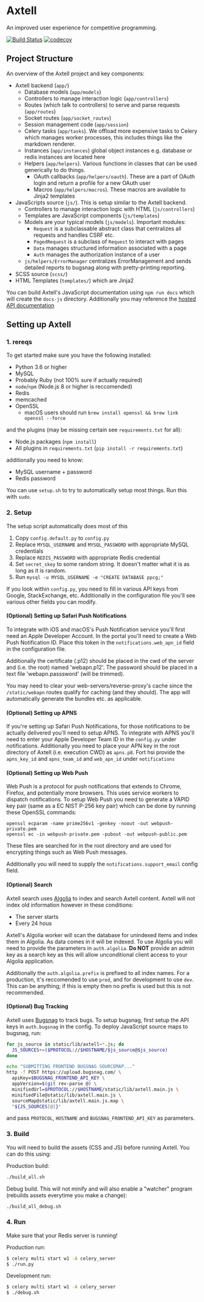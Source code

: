 # Axtell
An improved user experience for competitive programming.

[![Build Status](https://travis-ci.org/Axtell/Axtell.svg?branch=master)](https://travis-ci.org/Axtell/Axtell) [![codecov](https://codecov.io/gh/Axtell/Axtell/branch/master/graph/badge.svg)](https://codecov.io/gh/Axtell/Axtell)

## Project Structure
An overview of the Axtell project and key components:

 - Axtell backend (`app/`)
    - Database models (`app/models`)
    - Controllers to manage interaction logic (`app/controllers`)
    - Routes (which talk to controllers) to serve and parse requests (`app/routes`)
    - Socket routes (`app/socket_routes`)
    - Session management code (`app/session`)
    - Celery tasks (`app/tasks`). We offload more expensive tasks to Celery which manages worker processes, this includes things like the markdown renderer.
    - Instances (`app/instances`) global object instances e.g. database or redis instances are located here
    - Helpers (`app/helpers`). Various functions in classes that can be used generically to do things.
        - OAuth callbacks (`app/helpers/oauth`). These are a part of OAuth login and return a profile for a new OAuth user
        - Macros (`app/helpers/macros`). These macros are available to Jinja2 templates
 - JavaScripts source (`js/`). This is setup similar to the Axtell backend.
    - Controllers to manage interaction logic with HTML (`js/controllers`)
    - Templates are JavaScript components (`js/templates`)
    - Models are your typical models (`js/models`). Important modules:
        - `Request` is a subclassable abstract class that centralizes all requests and handles CSRF etc.
        - `PagedRequest` is a subclass of `Request` to interact with pages
        - `Data` manages structured information associated with a page
        - `Auth` manages the authorization instance of a user
    - `js/helpers/ErrorManager` centralizes ErrorManagement and sends detailed reports to bugsnag along with pretty-printing reporting.
 - SCSS source (`scss/`)
 - HTML Templates (`templates/`) which are Jinja2

You can build Axtell's JavaScript documentation using `npm run docs` which will create the `docs-js` directory. Additionally you may reference the [hosted API documentation](https://api.axtell.vihan.org)

## Setting up Axtell
### 1. rereqs
To get started make sure you have the following installed:

 - Python 3.6 or higher
 - MySQL
 - Probably Ruby (not 100% sure if actually required)
 - `node`/`npm` (Node.js 8 or higher is reccomended)
 - Redis
 - memcached
 - OpenSSL
    - macOS users should run `brew install openssl && brew link openssl --force`

and the plugins (may be missing certain see `requirements.txt` for all):

 - Node.js packages (`npm install`)
 - All plugins in `requirements.txt` (`pip install -r requirements.txt`)

additionally you need to know:

 - MySQL username + password
 - Redis password

You can use `setup.sh` to try to automatically setup most things. Run this with `sudo`.

### 2. Setup
The setup script automatically does most of this

 1. Copy `config.default.py` to `config.py`
 1. Replace `MYSQL_USERNAME` and `MYSQL_PASSWORD` with appropriate MySQL credentials
 1. Replace `REDIS_PASSWORD` with appropriate Redis credential
 1. Set `secret_skey` to some random string. It doesn't matter what it is as long as it is random.
 1. Run `mysql -u MYSQL_USERNAME -e "CREATE DATABASE ppcg;"`

If you look within `config.py`, you need to fill in various API keys from Google, StackExchange, etc. Additionally in the configuration file you'll see various other fields you can modify.

#### (Optional) Setting up Safari Push Notifications
To integrate with iOS and macOS's Push Notification service you'll first need an Apple Developer Account. In the portal you'll need to create a Web Push Notification ID. Place this token in the `notifications.web_apn_id` field in the configuration file.

Additionally the certificate (.p12) should be placed in the cwd of the server and (i.e. the root) named 'webapn.p12'. The password should be placed in a text file 'webapn.passsword' (will be trimmed).

You may need to clear your web-servers/reverse-proxy's cache since the `/static/webapn` routes qualify for caching (and they should). The app will automatically generate the bundles etc. as applicable.

#### (Optional) Setting up APNS
If you're setting up Safari Push Notifications, for those notifications to be actually delivered you'll need to setup APNS. To integrate with APNS you'll need to enter your Apple Developer Team ID in the `config.py` under notifications. Additionally you need to place your APN key in the root directory of Axtell (i.e. execution CWD) as `apns.p8`. Fort hsi provide the `apns_key_id` and `apns_team_id` and `web_apn_id` under `notifications`

#### (Optional) Setting up Web Push
Web Push is a protocol for push notifications that extends to Chrome, Firefox, and potentially more browsers. This uses service workers to dispatch notifications. To setup Web Push you need to generate a VAPID key pair (same as a EC NIST P-256 key pair) which can be done by running these OpenSSL commands:

```
openssl ecparam -name prime256v1 -genkey -noout -out webpush-private.pem
openssl ec -in webpush-private.pem -pubout -out webpush-public.pem
```

These files are searched for in the root directory and are used for encrypting things such as Web Push messages.

Additionally you will need to supply the `notifications.support_email` config field.

#### (Optional) Search
Axtell search uses [Algolia](https://www.algolia.com/) to index and search Axtell content. Axtell will not index old information however in these conditions:

 - The server starts
 - Every 24 hous

Axtell's Algolia worker will scan the database for unindexed items and index them in Algolia. As data comes in it will be indexed. To use Algolia you will need to provide the parameters in `auth.algolia`. **Do NOT** provide an admin key as a search key as this will allow unconditional client access to your Algolia application.

Additionally the `auth.algolia.prefix` is prefixed to all index names. For a production, it's reccomended to use `prod`, and for development to use `dev`. This can be anything; if this is empty then no prefix is used but this is not recommended.

#### (Optional) Bug Tracking
Axtell uses [Bugsnag](https://www.bugsnag.com/) to track bugs. To setup bugsnag, first setup the API keys in `auth.bugsnag` in the config. To deploy JavaScript source maps to bugsnag, run:

```bash
for js_source in static/lib/axtell~*.js; do
  JS_SOURCES+=($PROTOCOL://$HOSTNAME/$js_source@$js_source)
done

echo "SUBMITTING FRONTEND BUGSNAG SOURCEMAP..."
http -f POST https://upload.bugsnag.com/ \
  apiKey=$BUGSNAG_FRONTEND_API_KEY \
  appVersion=$(git rev-parse @) \
  minifiedUrl=$PROTOCOL://$HOSTNAME/static/lib/axtell.main.js \
  minifiedFile@static/lib/axtell.main.js \
  sourceMap@static/lib/axtell.main.js.map \
  "${JS_SOURCES[@]}"
```

and pass `PROTOCOL`, `HOSTNAME` and `BUGSNAG_FRONTEND_API_KEY` as parameters.


### 3. Build
You will need to build the assets (CSS and JS) before running Axtell. You can do this using:

Production build:
```sh
./build_all.sh
```

Debug build. This will not minify and will also enable a "watcher" program (rebuilds assets everytime you make a change):
```sh
./build_all_debug.sh
```

### 4. Run

Make sure that your Redis server is running!

Production run:

```bash
$ celery multi start w1 -A celery_server
$ ./run.py
```

Development run:

```bash
$ celery multi start w1 -A celery_server
$ ./debug.sh
```
